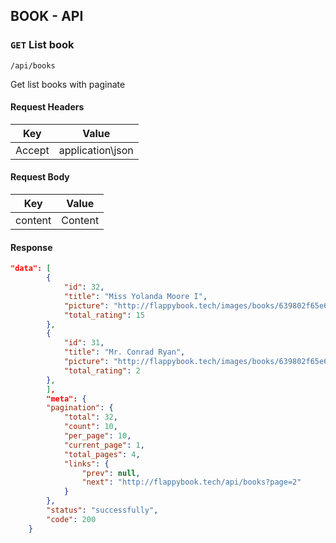 ## BOOK - API

### `GET` List book
```
/api/books
```
Get list books with paginate

#### Request Headers
| Key | Value |
|---|---|
|Accept|application\json

#### Request Body
| Key | Value |
|---|---|
| content | Content |

#### Response
```json
"data": [
        {
            "id": 32,
            "title": "Miss Yolanda Moore I",
            "picture": "http://flappybook.tech/images/books/639802f65e69608edf2700e979022e1d.png",
            "total_rating": 15
        },
        {
            "id": 31,
            "title": "Mr. Conrad Ryan",
            "picture": "http://flappybook.tech/images/books/639802f65e69608edf2700e979022e1d.png",
            "total_rating": 2
        },
        ],
        "meta": {
        "pagination": {
            "total": 32,
            "count": 10,
            "per_page": 10,
            "current_page": 1,
            "total_pages": 4,
            "links": {
                "prev": null,
                "next": "http://flappybook.tech/api/books?page=2"
            }
        },
        "status": "successfully",
        "code": 200
    }
```    

